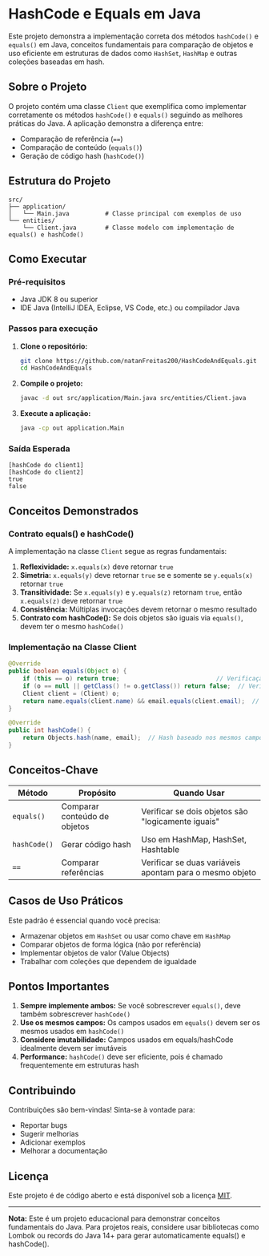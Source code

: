 # HashCode e Equals em Java

Este projeto demonstra a implementação correta dos métodos `hashCode()` e `equals()` em Java, conceitos fundamentais para comparação de objetos e uso eficiente em estruturas de dados como `HashSet`, `HashMap` e outras coleções baseadas em hash.

## Sobre o Projeto

O projeto contém uma classe `Client` que exemplifica como implementar corretamente os métodos `hashCode()` e `equals()` seguindo as melhores práticas do Java. A aplicação demonstra a diferença entre:
- Comparação de referência (`==`)
- Comparação de conteúdo (`equals()`)
- Geração de código hash (`hashCode()`)

## Estrutura do Projeto

```
src/
├── application/
│   └── Main.java          # Classe principal com exemplos de uso
└── entities/
    └── Client.java        # Classe modelo com implementação de equals() e hashCode()
```

## Como Executar

### Pré-requisitos
- Java JDK 8 ou superior
- IDE Java (IntelliJ IDEA, Eclipse, VS Code, etc.) ou compilador Java

### Passos para execução

1. **Clone o repositório:**
   ```bash
   git clone https://github.com/natanFreitas200/HashCodeAndEquals.git
   cd HashCodeAndEquals
   ```

2. **Compile o projeto:**
   ```bash
   javac -d out src/application/Main.java src/entities/Client.java
   ```

3. **Execute a aplicação:**
   ```bash
   java -cp out application.Main
   ```

### Saída Esperada
```
[hashCode do client1]
[hashCode do client2]
true
false
```

## Conceitos Demonstrados

### Contrato equals() e hashCode()

A implementação na classe `Client` segue as regras fundamentais:

1. **Reflexividade:** `x.equals(x)` deve retornar `true`
2. **Simetria:** `x.equals(y)` deve retornar `true` se e somente se `y.equals(x)` retornar `true`
3. **Transitividade:** Se `x.equals(y)` e `y.equals(z)` retornam `true`, então `x.equals(z)` deve retornar `true`
4. **Consistência:** Múltiplas invocações devem retornar o mesmo resultado
5. **Contrato com hashCode():** Se dois objetos são iguais via `equals()`, devem ter o mesmo `hashCode()`

### Implementação na Classe Client

```java
@Override
public boolean equals(Object o) {
    if (this == o) return true;                           // Verificação de referência
    if (o == null || getClass() != o.getClass()) return false;  // Verificação de tipo
    Client client = (Client) o;
    return name.equals(client.name) && email.equals(client.email);  // Comparação de campos
}

@Override
public int hashCode() {
    return Objects.hash(name, email);  // Hash baseado nos mesmos campos do equals()
}
```

## Conceitos-Chave

| Método | Propósito | Quando Usar |
|--------|-----------|-------------|
| `equals()` | Comparar conteúdo de objetos | Verificar se dois objetos são "logicamente iguais" |
| `hashCode()` | Gerar código hash | Uso em HashMap, HashSet, Hashtable |
| `==` | Comparar referências | Verificar se duas variáveis apontam para o mesmo objeto |

## Casos de Uso Práticos

Este padrão é essencial quando você precisa:
- Armazenar objetos em `HashSet` ou usar como chave em `HashMap`
- Comparar objetos de forma lógica (não por referência)
- Implementar objetos de valor (Value Objects)
- Trabalhar com coleções que dependem de igualdade

## Pontos Importantes

1. **Sempre implemente ambos:** Se você sobrescrever `equals()`, deve também sobrescrever `hashCode()`
2. **Use os mesmos campos:** Os campos usados em `equals()` devem ser os mesmos usados em `hashCode()`
3. **Considere imutabilidade:** Campos usados em equals/hashCode idealmente devem ser imutáveis
4. **Performance:** `hashCode()` deve ser eficiente, pois é chamado frequentemente em estruturas hash

## Contribuindo

Contribuições são bem-vindas! Sinta-se à vontade para:
- Reportar bugs
- Sugerir melhorias
- Adicionar exemplos
- Melhorar a documentação

## Licença

Este projeto é de código aberto e está disponível sob a licença [MIT](LICENSE).

---

**Nota:** Este é um projeto educacional para demonstrar conceitos fundamentais do Java. Para projetos reais, considere usar bibliotecas como Lombok ou records do Java 14+ para gerar automaticamente equals() e hashCode().